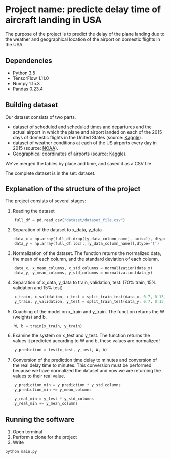 # Project name: predicte delay time of aircraft landing in USA

The purpose of the project is to predict the delay of the plane landing due to the weather and geographical location of the airport on domestic flights in the USA.

## Dependencies

*	Python 3.5
*	TensorFlow 1.11.0
*	Numpy 1.15.3
*	Pandas 0.23.4

## Building dataset

Our dataset consists of two parts.
*   dataset of scheduled and scheduled times and departures and the actual airport in which the plane and airport landed on each of the 2015 days of domestic flights in the United States (source: [Kaggle](https://www.kaggle.com/usdot/flight-delays)) .
*   dataset of weather conditions at each of the US airports every day in 2015 (source: [NOAA](https://www.ncdc.noaa.gov)).
*   Geographical coordinates of airports (source: [Kaggle](https://www.kaggle.com/usdot/flight-delays)).

We've merged the tables by place and time, and saved it as a CSV file

The complete dataset is in the set: dataset.

## Explanation of the structure of the project

The project consists of several stages:
1.  Reading the dataset
```python
    full_df = pd.read_csv("dataset/dataset_file.csv")
```
2.  Separation of the dataset to x_data, y_data
```python
    data_x = np.array(full_df.drop([y_data_column_name], axis=1), dtype='f')
    data_y = np.array(full_df.loc[:,[y_data_column_name]],dtype='f')
```
3.  Normalization of the dataset. The function returns the normalized data, the mean of each column, and the standard deviation of each column.
```python
    data_x, x_mean_columns, x_std_columns = normalization(data_x)
    data_y, y_mean_columns, y_std_columns = normalization(data_y)
```
4.  Separation of x_data, y_data to train, validation, test. (70% train, 15% validation and 15% test)
```python
    x_train, x_validation, x_test = split_train_test(data_x, 0.7, 0.15, 0.15)
    y_train, y_validation, y_test = split_train_test(data_y, 0.7, 0.15, 0.15)
```
5.  Coaching of the model on x_train and y_train. The function returns the W (weights) and b.
```python
    W, b = train(x_train, y_train)
```
6.  Examine the system on x_test and y_test.  The function returns the values ​​it predicted according to W and b, these values are normalized!
```python
    y_prediction = test(x_test, y_test, W, b)
```
7.  Conversion of the prediction time delay to minutes and conversion of the real delay time to minutes. This conversion must be performed because we have normalized the dataset and now we are returning the values to their real value.
```python
    y_prediction_min = y_prediction * y_std_columns
    y_prediction_min += y_mean_columns

    y_real_min = y_test * y_std_columns
    y_real_min += y_mean_columns
```

## Running the software

1.  Open terminal
2.  Perform a clone for the project
3.  Write
```bash
python main.py
```
